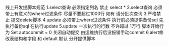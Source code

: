 线上开发提脚本规范
1.select查询 必须指定列名 禁止 select *
2.select查询 必须带上有意义的where过滤条件 尽量不要超过1000行 如有 请分批次查询
3.严格禁止 提交delete脚本
4.update 必须带上where过滤条件 执行前必须提供备份sql 先执行备份sql 在执行update
5.update 一次执行的行数 不许超过 1万行 脚本开始行 为 Set autocommit = 0 关闭自动提交 由运维执行后没报错手动commit
6.alert修改表结构和字段 和 default 默认 分开提供脚本 